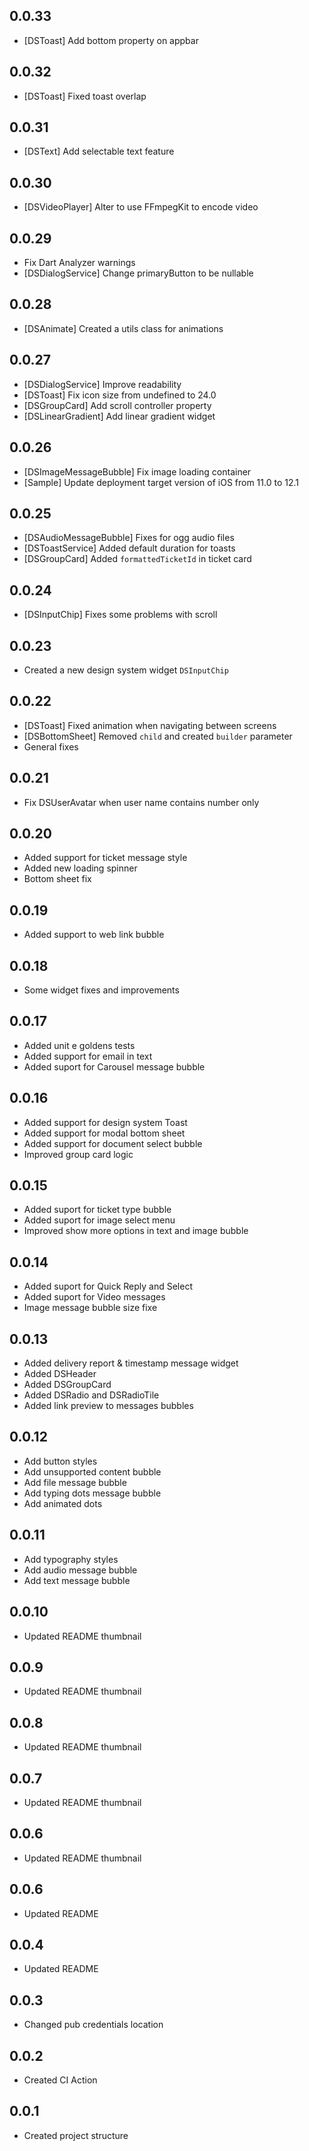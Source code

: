 ## 0.0.33

* [DSToast] Add bottom property on appbar

## 0.0.32

* [DSToast] Fixed toast overlap

## 0.0.31

* [DSText] Add selectable text feature

## 0.0.30

* [DSVideoPlayer] Alter to use FFmpegKit to encode video

## 0.0.29

* Fix Dart Analyzer warnings
* [DSDialogService] Change primaryButton to be nullable

## 0.0.28

* [DSAnimate] Created a utils class for animations 

## 0.0.27

* [DSDialogService] Improve readability
* [DSToast] Fix icon size from undefined to 24.0
* [DSGroupCard] Add scroll controller property
* [DSLinearGradient] Add linear gradient widget

## 0.0.26

* [DSImageMessageBubble] Fix image loading container
* [Sample] Update deployment target version of iOS from 11.0 to 12.1

## 0.0.25

* [DSAudioMessageBubble] Fixes for ogg audio files
* [DSToastService] Added default duration for toasts
* [DSGroupCard] Added `formattedTicketId` in ticket card

## 0.0.24

* [DSInputChip] Fixes some problems with scroll

## 0.0.23

* Created a new design system widget `DSInputChip`

## 0.0.22

* [DSToast] Fixed animation when navigating between screens
* [DSBottomSheet] Removed `child` and created `builder` parameter
* General fixes

## 0.0.21

* Fix DSUserAvatar when user name contains number only

## 0.0.20

* Added support for ticket message style
* Added new loading spinner
* Bottom sheet fix

## 0.0.19

* Added support to web link bubble

## 0.0.18

* Some widget fixes and improvements

## 0.0.17

* Added unit e goldens tests
* Added support for email in text
* Added suport for Carousel message bubble

## 0.0.16

* Added support for design system Toast
* Added support for modal bottom sheet
* Added support for document select bubble
* Improved group card logic

## 0.0.15

* Added suport for ticket type bubble
* Added suport for image select menu
* Improved show more options in text and image bubble

## 0.0.14

* Added suport for Quick Reply and Select
* Added suport for Video messages
* Image message bubble size fixe

## 0.0.13

* Added delivery report & timestamp message widget
* Added DSHeader 
* Added DSGroupCard 
* Added DSRadio and DSRadioTile
* Added link preview to messages bubbles

## 0.0.12

* Add button styles
* Add unsupported content bubble
* Add file message bubble
* Add typing dots message bubble
* Add animated dots

## 0.0.11

* Add typography styles
* Add audio message bubble
* Add text message bubble

## 0.0.10

* Updated README thumbnail

## 0.0.9

* Updated README thumbnail

## 0.0.8

* Updated README thumbnail

## 0.0.7

* Updated README thumbnail

## 0.0.6

* Updated README thumbnail

## 0.0.6

* Updated README

## 0.0.4

* Updated README

## 0.0.3

* Changed pub credentials location

## 0.0.2

* Created CI Action

## 0.0.1

* Created project structure
